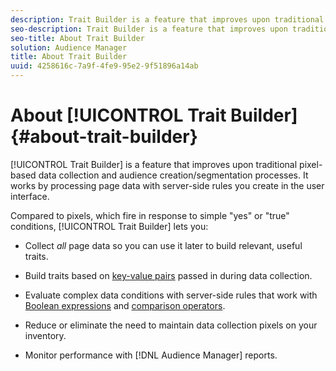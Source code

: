 ```yaml
---
description: Trait Builder is a feature that improves upon traditional pixel-based data collection and audience creation/segmentation processes. It works by processing page data with server-side rules you create in the user interface.
seo-description: Trait Builder is a feature that improves upon traditional pixel-based data collection and audience creation/segmentation processes. It works by processing page data with server-side rules you create in the user interface.
seo-title: About Trait Builder
solution: Audience Manager
title: About Trait Builder
uuid: 4258616c-7a9f-4fe9-95e2-9f51896a14ab
---
```


# About [!UICONTROL Trait Builder] {#about-trait-builder}

[!UICONTROL Trait Builder] is a feature that improves upon traditional pixel-based data collection and audience creation/segmentation processes. It works by processing page data with server-side rules you create in the user interface.

<!-- c_tb_about.xml -->

Compared to pixels, which fire in response to simple "yes" or "true" conditions, [!UICONTROL Trait Builder] lets you:

* Collect *all* page data so you can use it later to build relevant, useful traits.
* Build traits based on [key-value pairs](../../reference/key-value-pairs-explained.md#concept_E4236E003076483AA939791FE2492B49) passed in during data collection.
* Evaluate complex data conditions with server-side rules that work with [Boolean expressions](../../reference/boolean-expressions-tsb.md#concept_B7537516B5D04CEBB9CFB4F4B780630F) and [comparison operators](../../features/traits/trait-comparison-operators.md#concept_1A1761AA403341D7B91C0E26DC4294F4).

* Reduce or eliminate the need to maintain data collection pixels on your inventory.
* Monitor performance with [!DNL Audience Manager] reports.